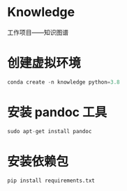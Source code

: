 # Knowledge
工作项目——知识图谱

# 创建虚拟环境
```python
conda create -n knowledge python=3.8
```

# 安装 pandoc 工具
```python
sudo apt-get install pandoc
```

# 安装依赖包
```python
pip install requirements.txt
```
